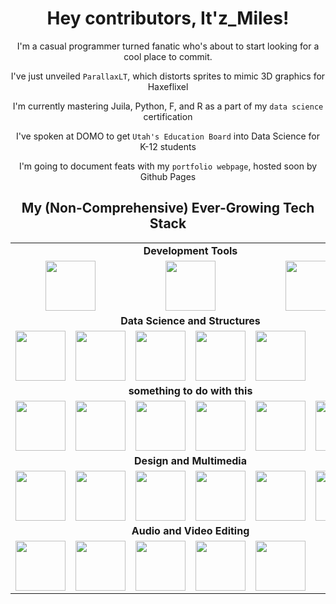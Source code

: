 <div align="center">
 
# Hey contributors, It'z_Miles! 

I'm a casual programmer turned fanatic who's about to start looking for a cool place to commit.

I've just unveiled `ParallaxLT`, which distorts sprites to mimic 3D graphics for Haxeflixel

I'm currently mastering Juila, Python, F, and R as a part of my `data science` certification

I've spoken at DOMO to get `Utah's Education Board` into Data Science for  K-12 students

I'm going to document feats with my `portfolio webpage`, hosted soon by Github Pages

<h2>My (Non-Comprehensive) Ever-Growing Tech Stack</h2>

<table align="center">
    <tr>
    <td colspan="6" align="center"><b>Development Tools</b></td>
  </tr>
  <tr>
    <td colspan="2" align = "center"><img src="https://avatars3.githubusercontent.com/u/684879?s=400&amp;v=4" width="80px"></td>
    <td colspan="2"  align = "center"><img src="https://git-scm.com/images/logos/downloads/Git-Icon-1788C.png" width="80px"></td>
    <td colspan="2"  align = "center"><img src="https://upload.wikimedia.org/wikipedia/commons/9/9a/Visual_Studio_Code_1.35_icon.svg" width="80px"></td>
  </tr>
  <tr>
    <td colspan="6" align="center"><b>Data Science and Structures</b></td>
  </tr>
  <tr>
    <td><img src="https://user-images.githubusercontent.com/95124554/191063288-7796e55e-5ed3-4d11-8fa8-d93ee102b58b.svg" width="80px"></td>
    <td><img src="https://user-images.githubusercontent.com/95124554/191063284-1381c6be-38db-4d61-915e-1703009843b9.svg" width="80px"></td>
    <td><img src="https://upload.wikimedia.org/wikipedia/commons/3/38/Jupyter_logo.svg" height="80px"></td>
    <td><img src="https://www.r-project.org/logo/Rlogo.svg" width="80px"></td>
    <td><img src="https://upload.wikimedia.org/wikipedia/commons/thumb/5/5a/Official_YAML_Logo.svg/261px-Official_YAML_Logo.svg.png" width="80px"></td>
  </tr>
  <tr>
    <td colspan="6" align="center"><b>something to do with this </b></td>
  </tr>
  <tr>
    <td><img src="https://user-images.githubusercontent.com/95124554/191063295-5bf51753-cd13-4a09-b734-1e8f8da38780.svg" width="80px"></td>
    <td><img src="https://user-images.githubusercontent.com/95124554/191063293-b7c76e95-cebf-4c4b-b158-a24715c6b0f2.svg" width="80px"></td>
    <td><img src="https://user-images.githubusercontent.com/95124554/191063307-965fb282-27f4-4384-a49d-cd00f32e0f5b.svg" width="80px"></td>
    <td><img src="https://user-images.githubusercontent.com/95124554/191063309-f98d13cf-f257-4a6d-8fbc-5ba661829671.svg" width="80px"></td>
    <td><img src="https://user-images.githubusercontent.com/95124554/191063303-3512cc5c-9cb7-4206-9943-556764652d3f.svg" width="80px"></td>
    <td><img src="https://user-images.githubusercontent.com/95124554/191063298-8e808d28-0a7f-46a1-a859-29e00c43c3c2.svg" width="80px"></td>
  </tr>


  <tr>
    <td colspan="6" align="center"><b>Design and Multimedia</b></td>
  </tr>
  <tr>
    <td><img src="https://i.imgur.com/nYPi7RB.png" width="80px"></td>
    <td><img src="https://user-images.githubusercontent.com/95124554/191087697-da536393-9993-4aea-bc8b-a1a2d7021b92.png" width="80px"></td>
    <td><img src="https://upload.wikimedia.org/wikipedia/en/d/d8/C4D_Logo.png" width="80px"></td>
    <td><img src="https://pixlr.com/favicon.svg" width="80px"></td>
    <td><img src="https://upload.wikimedia.org/wikipedia/commons/4/45/The_GIMP_icon_-_gnome.svg" width="80px"></td>
     <td><img src="https://www.piskelapp.com/static/resources/favicon.png" width="80px"></td>
  </tr>

  <tr>
    <td colspan="6" align="center"><b>Audio and Video Editing</b></td>
  </tr>
  <tr>
    <td><img src="https://upload.wikimedia.org/wikipedia/commons/thumb/5/53/Audacity.svg/1024px-Audacity.svg.png" width="80px"></td>
    <td><img src="https://upload.wikimedia.org/wikipedia/commons/1/15/LMMS_logo.svg" width="80px"></td>
    <td><img src ="https://fmctrainingnetwork.com/wp-content/uploads/2022/05/adobe-audition-4238628-3516501.webp" width="80px"></td>
    <td><img src="https://upload.wikimedia.org/wikipedia/commons/thumb/4/40/Adobe_Premiere_Pro_CC_icon.svg/2101px-Adobe_Premiere_Pro_CC_icon.svg.png" width="80px"></td>
    <td><img src="https://static.wikia.nocookie.net/logopedia/images/1/1c/Shotcut_icon.svg/revision/latest?cb=20231204173533" width="80px"></td>

  </tr>
</table>

<!--
<h2>Some of my Public Statistics</h2>

| ![Top Langs](https://github-readme-stats.vercel.app/api/top-langs/?username=itz-miles&layout=compact&show_icons=true&title_color=fff&icon_color=79ff97&text_color=C9D1D9&bg_color=21262D&count_private=true) | ![](https://komarev.com/ghpvc/?username=itz-miles&label=PROFILE+VIEWS:&style=flat-square) <br> ![YouTube Channel Subscribers](https://img.shields.io/youtube/channel/subscribers/UCiJn3MxuIm8299uy34kTLHQ?label=YOUTUBE%20SUBSCRIBERS&style=flat-square) <br> ![Twitter Follow](https://img.shields.io/twitter/follow/Itz_MilesDev?color=%2300ccff&label=FOLLOW%20%40It%27zMilesDev&logo=twitter&logoColor=%2300ccff&style=flat-square) <br> ![GitHub followers](https://img.shields.io/github/followers/Itz-Miles?color=ffffff&label=FOLLOW%20Itz-Miles&logo=github&logoColor=ffffff&style=flat-square) |
| :---: | :---: |
| Top Languages | My Socials |
-->

</div>

